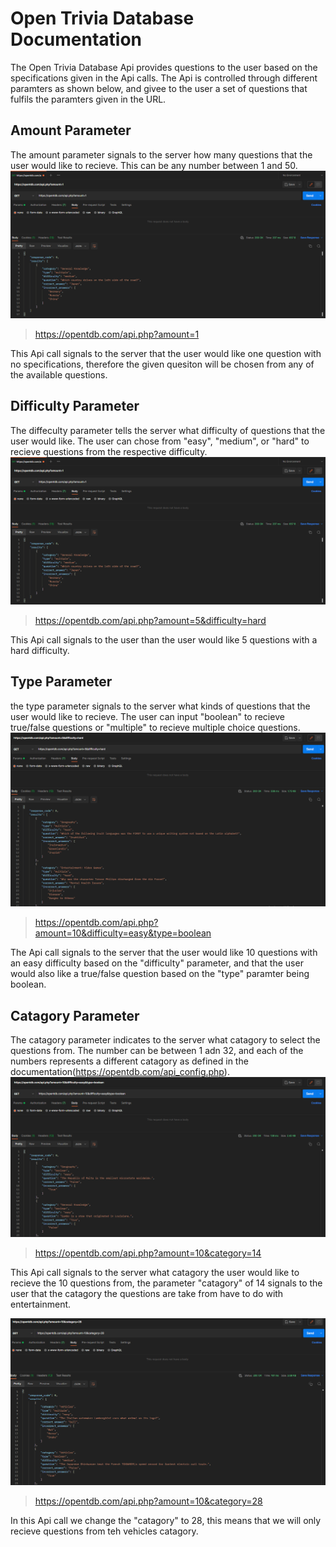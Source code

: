 # Open Trivia Database Documentation
The Open Trivia Database Api provides questions to the user based on the specifications given in the Api calls.  The Api is controlled through different paramters as shown below, and givee to the user a set of questions that fulfils the paramters given in the URL.

## Amount Parameter
The amount parameter signals to the server how many questions that the user would like to recieve.  This can be any number between 1 and 50.
![Amount Example](./image1.png)
> https://opentdb.com/api.php?amount=1

This Api call signals to the server that the user would like one question with no specifications, therefore the given quesiton will be chosen from any of the available questions.

## Difficulty Parameter
The diffeculty parameter tells the server what difficulty of questions that the user would like.  The user can chose from "easy", "medium", or "hard" to recieve questions from the respective difficulty.
![Difficulty Example](./image2.png)
> https://opentdb.com/api.php?amount=5&difficulty=hard

This Api call signals to the user than the user would like 5 questions with a hard difficulty.

## Type Parameter
the type parameter signals to the server what kinds of questions that the user would like to recieve.  The user can input "boolean" to recieve true/false questions or "multiple" to recieve multiple choice questions.
![Type Example](./image3.png)
> https://opentdb.com/api.php?amount=10&difficulty=easy&type=boolean

The Api call signals to the server that the user would like 10 questions with an easy difficulty based on the "difficulty" parameter, and that the user would also like a true/false question based on the "type" paramter being boolean.

## Catagory Parameter
The catagory parameter indicates to the server what catagory to select the questions from.  The number can be between 1 adn 32, and each of the numbers represents a different catagory as defined in the documentation(https://opentdb.com/api_config.php).
![Catagory 1 Example](./image4.png)
> https://opentdb.com/api.php?amount=10&category=14

This Api call signals to the server what catagory the user would like to recieve the 10 questions from, the parameter "catagory" of 14 signals to the user that the catagory the questions are take from have to do with entertainment.


![Catagory 2 Example](./image5.png)
> https://opentdb.com/api.php?amount=10&category=28

In this Api call we change the "catagory" to 28, this means that we will only recieve questions from teh vehicles catagory.